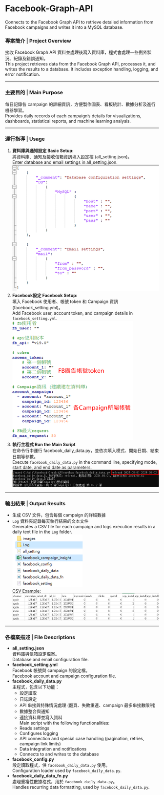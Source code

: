 # Facebook-Graph-API
Connects to the Facebook Graph API to retrieve detailed information from Facebook campaigns and writes it into a MySQL database.

### 專案簡介 | Project Overview
接收 Facebook Graph API 資料並處理後寫入資料庫，程式會處理一些例外狀況、紀錄及錯誤通知。  
This project retrieves data from the Facebook Graph API, processes it, and writes the results to a database. It includes exception handling, logging, and error notification.

---

### 主要目的 | Main Purpose
每日記錄各 campaign 的詳細資訊，方便製作圖表、看板統計、數據分析及進行機器學習。  
Provides daily records of each campaign’s details for visualizations, dashboards, statistical reports, and machine learning analysis.

---

### 運行指導 | Usage
1. **資料庫與通知設定 Basic Setup:**  
   將資料庫、通知及接收信箱資訊填入設定檔 (all_setting.json)。  
   Enter database and email settings in all_setting.json.  
   ![Step 1](images/all_setting.png)
2. **Facebook設定 Facebook Setup:**  
   填入 Facebook 使用者、帳號 token 和 Campaign 資訊 (facebook_setting.yml)。  
   Add Facebook user, account token, and campaign details in `facebook_setting.yml`.  
   ![Step 2](images/facebook_setting.png)
4. **執行主程式 Run the Main Script**  
   在命令行中運行 facebook_daily_data.py，並依次填入模式、開始日期、結束日期等參數。  
   Execute `facebook_daily_data.py` in the command line, specifying mode, start date, and end date as parameters.  
   ![Step 3](images/main_script.png)

---

### 輸出結果 | Output Results
- 生成 CSV 文件，包含每個 campaign 的詳細數據
- `Log` 資料夾記錄每天執行結果的文本文件  
Generates a CSV file for each campaign and logs execution results in a daily text file in the `Log` folder.  
![Output Example](images/outputs.png)  
CSV Example:  
![csv_file](images/csv_outputs.png)

---

### 各檔案描述 | File Descriptions
- **all_setting.json**  
  資料庫與信箱設定檔案。  
  Database and email configuration file.
- **facebook_setting.yml**  
  Facebook 帳號與 campaign 的設定檔。  
  Facebook account and campaign configuration file.
- **facebook_daily_data.py**  
  主程式，包含以下功能：
  - 設定讀取
  - 日誌設定
  - API 串接與特殊情況處理 (翻頁、失敗重連、campaign 最多串接數限制)
  - 數據整合與通知  
  - 連接資料庫並寫入資料  
  Main script with the following functionalities:
  - Reads settings
  - Configures logging
  - API connection and special case handling (pagination, retries, campaign link limits)
  - Data integration and notifications
  - Connects to and writes to the database
- **facebook_config.py**  
  設定讀取程式，供 `facebook_daily_data.py` 使用。  
  Configuration loader used by `facebook_daily_data.py`.
- **facebook_daily_data_fn.py**  
  處理重複性數據格式，用於 `facebook_daily_data.py`。  
  Handles recurring data formatting, used by `facebook_daily_data.py`.
